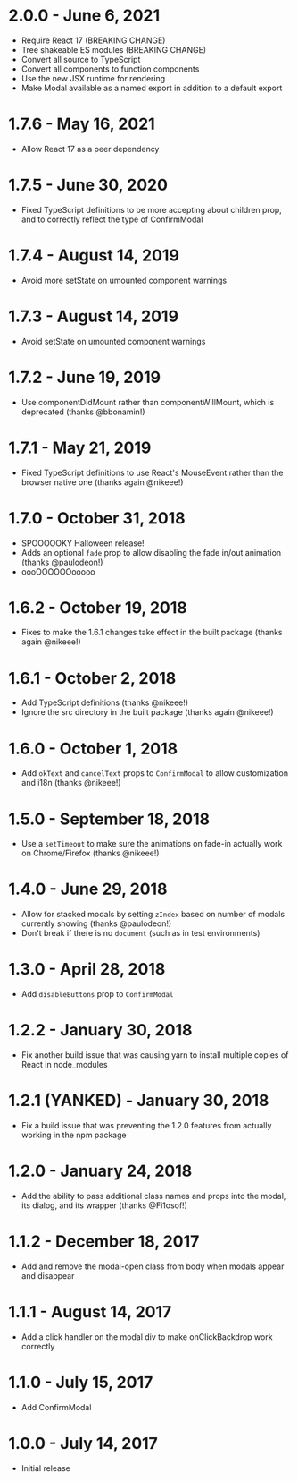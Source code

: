 # 2.0.0 - June 6, 2021

* Require React 17 (BREAKING CHANGE)
* Tree shakeable ES modules (BREAKING CHANGE)
* Convert all source to TypeScript
* Convert all components to function components
* Use the new JSX runtime for rendering
* Make Modal available as a named export in addition to a default export

# 1.7.6 - May 16, 2021

* Allow React 17 as a peer dependency

# 1.7.5 - June 30, 2020

* Fixed TypeScript definitions to be more accepting about children prop, and to correctly reflect
  the type of ConfirmModal

# 1.7.4 - August 14, 2019

* Avoid more setState on umounted component warnings

# 1.7.3 - August 14, 2019

* Avoid setState on umounted component warnings

# 1.7.2 - June 19, 2019

* Use componentDidMount rather than componentWillMount, which is deprecated (thanks @bbonamin!)

# 1.7.1 - May 21, 2019

* Fixed TypeScript definitions to use React's MouseEvent rather than the browser native one (thanks again @nikeee!)

# 1.7.0 - October 31, 2018

* SPOOOOOKY Halloween release!
* Adds an optional `fade` prop to allow disabling the fade in/out animation (thanks @paulodeon!)
* oooOOOOOOooooo

# 1.6.2 - October 19, 2018

* Fixes to make the 1.6.1 changes take effect in the built package (thanks again @nikeee!)

# 1.6.1 - October 2, 2018

* Add TypeScript definitions (thanks @nikeee!)
* Ignore the src directory in the built package (thanks again @nikeee!)

# 1.6.0 - October 1, 2018

* Add `okText` and `cancelText` props to `ConfirmModal` to allow customization and i18n (thanks @nikeee!)

# 1.5.0 - September 18, 2018

* Use a `setTimeout` to make sure the animations on fade-in actually work on Chrome/Firefox (thanks @nikeee!)

# 1.4.0 - June 29, 2018

* Allow for stacked modals by setting `zIndex` based on number of modals currently showing (thanks @paulodeon!)
* Don't break if there is no `document` (such as in test environments)

# 1.3.0 - April 28, 2018

* Add `disableButtons` prop to `ConfirmModal`

# 1.2.2 - January 30, 2018

* Fix another build issue that was causing yarn to install multiple copies of React in node_modules

# 1.2.1 (YANKED) - January 30, 2018

* Fix a build issue that was preventing the 1.2.0 features from actually working in the npm package

# 1.2.0 - January 24, 2018

* Add the ability to pass additional class names and props into the modal, its dialog, and its wrapper (thanks @Fi1osof!)

# 1.1.2 - December 18, 2017

* Add and remove the modal-open class from body when modals appear and disappear

# 1.1.1 - August 14, 2017

* Add a click handler on the modal div to make onClickBackdrop work correctly

# 1.1.0 - July 15, 2017

* Add ConfirmModal

# 1.0.0 - July 14, 2017

* Initial release
